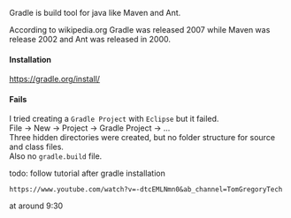 Gradle is build tool for java like Maven and Ant.

According to wikipedia.org Gradle was released 2007 while Maven was release 2002 and Ant was released in 2000.

#### Installation

https://gradle.org/install/

#### Fails

I tried creating a `Gradle Project` with `Eclipse` but it failed.\
File -> New -> Project -> Gradle Project -> ...\
Three hidden directories were created, but no folder structure for source and class files.\
Also no `gradle.build` file.


todo: follow tutorial after gradle installation
```
https://www.youtube.com/watch?v=-dtcEMLNmn0&ab_channel=TomGregoryTech
```
at around 9:30
